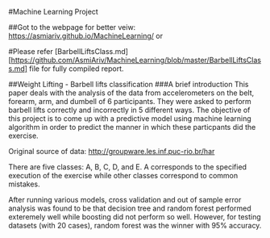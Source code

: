 #Machine Learning Project

##Got to the webpage for better veiw: https://asmiariv.github.io/MachineLearning/
 or

#Please refer [BarbellLiftsClass.md] [https://github.com/AsmiAriv/MachineLearning/blob/master/BarbellLiftsClass.md] file for fully compiled report.


##Weight Lifting - Barbell lifts classification
###A brief introduction
This paper deals with the analysis of the data from accelerometers on the belt, forearm, arm, and dumbell of 6 participants. They were asked to perform barbell lifts correctly and incorrectly in 5 different ways. The objective of this project is to come up with a predictive model using machine learning algorithm in order to predict the manner in which these particpants did the exercise.

Original source of data: <http://groupware.les.inf.puc-rio.br/har>

There are five classes: A, B, C, D, and E. A corresponds to the specified execution of the exercise while other classes correspond to common mistakes.

After running various models, cross validation and out of sample error analysis was found to be that decision tree and random forest performed exteremely well while boosting did not perform so well. However, for testing datasets (with 20 cases), random forest was the winner with 95% accuracy.



